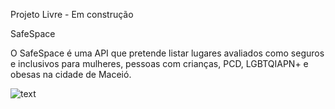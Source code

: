 Projeto Livre - Em construção

SafeSpace

O SafeSpace é uma API que pretende listar lugares avaliados como seguros e inclusivos para mulheres, pessoas com crianças, PCD, LGBTQIAPN+ e obesas na cidade de Maceió. 




![text](https://hips.hearstapps.com/digitalspyuk.cdnds.net/16/36/1473245949-sheldon-hyperventilating-big-bang-theory.gif?resize=480:*)